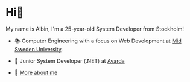 # Hi👋

My name is Albin, I'm a 25-year-old System Developer from Stockholm!

- 📚 Computer Engineering with a focus on Web Development at [Mid Sweden University](https://www.miun.se/en/).

- 💼 Junior System Developer (.NET) at [Avarda](https://www.avarda.com/site/)

- 🧍 [More about me](https://www.albinronnkvist.me/en-US)
